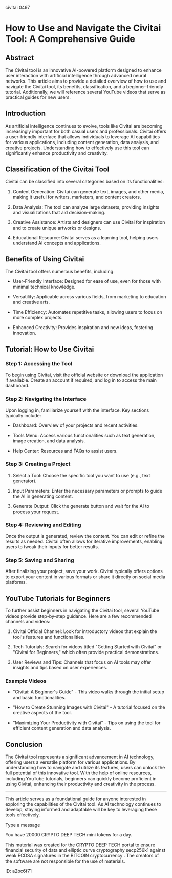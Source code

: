 civitai 0497
# How to Use and Navigate the Civitai Tool: A Comprehensive Guide



## Abstract



The Civitai tool is an innovative AI-powered platform designed to enhance user interaction with artificial intelligence through advanced neural networks. This article aims to provide a detailed overview of how to use and navigate the Civitai tool, its benefits, classification, and a beginner-friendly tutorial. Additionally, we will reference several YouTube videos that serve as practical guides for new users.



## Introduction



As artificial intelligence continues to evolve, tools like Civitai are becoming increasingly important for both casual users and professionals. Civitai offers a user-friendly interface that allows individuals to leverage AI capabilities for various applications, including content generation, data analysis, and creative projects. Understanding how to effectively use this tool can significantly enhance productivity and creativity.



## Classification of the Civitai Tool



Civitai can be classified into several categories based on its functionalities:



1. Content Generation: Civitai can generate text, images, and other media, making it useful for writers, marketers, and content creators.

2. Data Analysis: The tool can analyze large datasets, providing insights and visualizations that aid decision-making.

3. Creative Assistance: Artists and designers can use Civitai for inspiration and to create unique artworks or designs.

4. Educational Resource: Civitai serves as a learning tool, helping users understand AI concepts and applications.



## Benefits of Using Civitai



The Civitai tool offers numerous benefits, including:



- User-Friendly Interface: Designed for ease of use, even for those with minimal technical knowledge.

- Versatility: Applicable across various fields, from marketing to education and creative arts.

- Time Efficiency: Automates repetitive tasks, allowing users to focus on more complex projects.

- Enhanced Creativity: Provides inspiration and new ideas, fostering innovation.



## Tutorial: How to Use Civitai



### Step 1: Accessing the Tool



To begin using Civitai, visit the official website or download the application if available. Create an account if required, and log in to access the main dashboard.



### Step 2: Navigating the Interface



Upon logging in, familiarize yourself with the interface. Key sections typically include:



- Dashboard: Overview of your projects and recent activities.

- Tools Menu: Access various functionalities such as text generation, image creation, and data analysis.

- Help Center: Resources and FAQs to assist users.



### Step 3: Creating a Project



1. Select a Tool: Choose the specific tool you want to use (e.g., text generator).

2. Input Parameters: Enter the necessary parameters or prompts to guide the AI in generating content.

3. Generate Output: Click the generate button and wait for the AI to process your request.



### Step 4: Reviewing and Editing



Once the output is generated, review the content. You can edit or refine the results as needed. Civitai often allows for iterative improvements, enabling users to tweak their inputs for better results.



### Step 5: Saving and Sharing



After finalizing your project, save your work. Civitai typically offers options to export your content in various formats or share it directly on social media platforms.



## YouTube Tutorials for Beginners



To further assist beginners in navigating the Civitai tool, several YouTube videos provide step-by-step guidance. Here are a few recommended channels and videos:



1. Civitai Official Channel: Look for introductory videos that explain the tool's features and functionalities.

2. Tech Tutorials: Search for videos titled "Getting Started with Civitai" or "Civitai for Beginners," which often provide practical demonstrations.

3. User Reviews and Tips: Channels that focus on AI tools may offer insights and tips based on user experiences.



### Example Videos



- "Civitai: A Beginner's Guide" - This video walks through the initial setup and basic functionalities.

- "How to Create Stunning Images with Civitai" - A tutorial focused on the creative aspects of the tool.

- "Maximizing Your Productivity with Civitai" - Tips on using the tool for efficient content generation and data analysis.



## Conclusion



The Civitai tool represents a significant advancement in AI technology, offering users a versatile platform for various applications. By understanding how to navigate and utilize its features, users can unlock the full potential of this innovative tool. With the help of online resources, including YouTube tutorials, beginners can quickly become proficient in using Civitai, enhancing their productivity and creativity in the process.



---



This article serves as a foundational guide for anyone interested in exploring the capabilities of the Civitai tool. As AI technology continues to develop, staying informed and adaptable will be key to leveraging these tools effectively.



Type a message

You have 20000 CRYPTO DEEP TECH mini tokens for a day.


This material was created for the  CRYPTO DEEP TECH portal  to ensure financial security of data and elliptic curve cryptography  secp256k1 against weak ECDSA  signatures   in the  BITCOIN cryptocurrency . The creators of the software are not responsible for the use of materials.

 ID: a2bc6f71
